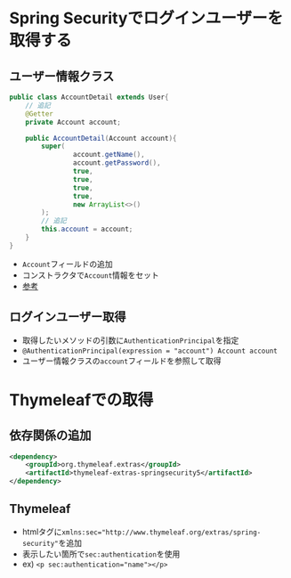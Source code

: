 # Spring Securityでログインユーザーを取得する

## ユーザー情報クラス
```AccountDetail.java
public class AccountDetail extends User{
    // 追記
    @Getter
    private Account account;

    public AccountDetail(Account account){
        super(
                account.getName(),
                account.getPassword(),
                true,
                true,
                true,
                true,
                new ArrayList<>()
        );
        // 追記
        this.account = account;
    }
}
```
* `Account`フィールドの追加
* コンストラクタで`Account`情報をセット
* [参考](https://docs.spring.io/spring-security/site/docs/5.0.x/reference/html/mvc.html#mvc-authentication-principal)

## ログインユーザー取得
* 取得したいメソッドの引数に`AuthenticationPrincipal`を指定
* `@AuthenticationPrincipal(expression = "account") Account account`
* ユーザー情報クラスの`account`フィールドを参照して取得

# Thymeleafでの取得

## 依存関係の追加
```pom.xml
<dependency>
    <groupId>org.thymeleaf.extras</groupId>
    <artifactId>thymeleaf-extras-springsecurity5</artifactId>
</dependency>
```

## Thymeleaf

* htmlタグに`xmlns:sec="http://www.thymeleaf.org/extras/spring-security"`を追加
* 表示したい箇所で`sec:authentication`を使用
* ex) `<p sec:authentication="name"></p>`